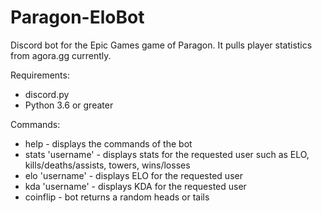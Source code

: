 # Paragon-EloBot
Discord bot for the Epic Games game of Paragon. It pulls player statistics from agora.gg currently.

Requirements:
- discord.py
- Python 3.6 or greater

Commands:

- help - displays the commands of the bot
- stats 'username' - displays stats for the requested user such as ELO, kills/deaths/assists, towers, wins/losses
- elo 'username' - displays ELO for the requested user
- kda 'username' - displays KDA for the requested user
- coinflip - bot returns a random heads or tails

